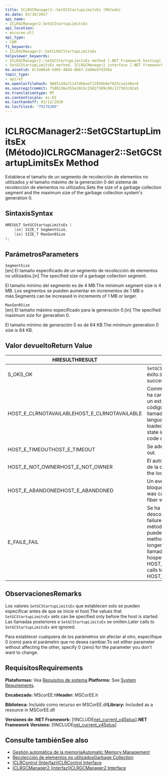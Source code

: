 ```yaml
---
title: ICLRGCManager2::SetGCStartupLimitsEx (Método)
ms.date: 03/30/2017
api_name:
- ICLRGCManager2.SetGCStartupLimitsEx
api_location:
- mscoree.dll
api_type:
- COM
f1_keywords:
- ICLRGCManager2::SetCLRGCStartupLimitsEx
helpviewer_keywords:
- ICLRGCManager2::SetGCStartupLimitsEx method [.NET Framework hosting]
- SetGCStartupLimitsEx method, ICLRGCManager2 interface [.NET Framework hosting]
ms.assetid: 6c3a08a9-5d65-48d4-8bbf-2a86ed7d356a
topic_type:
- apiref
ms.openlocfilehash: 9885149a71147db6eef13958b8ef825caa1d6ec6
ms.sourcegitcommit: 7588136e355e10cbc2582f389c90c127363c02a5
ms.translationtype: MT
ms.contentlocale: es-ES
ms.lasthandoff: 03/12/2020
ms.locfileid: "79176388"
---
```

# <a name="iclrgcmanager2setgcstartuplimitsex-method"></a><span data-ttu-id="f5f5a-102">ICLRGCManager2::SetGCStartupLimitsEx (Método)</span><span class="sxs-lookup"><span data-stu-id="f5f5a-102">ICLRGCManager2::SetGCStartupLimitsEx Method</span></span>
<span data-ttu-id="f5f5a-103">Establece el tamaño de un segmento de recolección de elementos no utilizados y el tamaño máximo de la generación 0 del sistema de recolección de elementos no utilizados.</span><span class="sxs-lookup"><span data-stu-id="f5f5a-103">Sets the size of a garbage collection segment and the maximum size of the garbage collection system's generation 0.</span></span>  
  
## <a name="syntax"></a><span data-ttu-id="f5f5a-104">Sintaxis</span><span class="sxs-lookup"><span data-stu-id="f5f5a-104">Syntax</span></span>  
  
```cpp  
HRESULT SetGCStartupLimitsEx (  
    [in] SIZE_T SegmentSize,
    [in] SIZE_T MaxGen0Size  
);  
```  
  
## <a name="parameters"></a><span data-ttu-id="f5f5a-105">Parámetros</span><span class="sxs-lookup"><span data-stu-id="f5f5a-105">Parameters</span></span>  
 `SegmentSize`  
 <span data-ttu-id="f5f5a-106">[en] El tamaño especificado de un segmento de recolección de elementos no utilizados.</span><span class="sxs-lookup"><span data-stu-id="f5f5a-106">[in] The specified size of a garbage collection segment.</span></span>  
  
 <span data-ttu-id="f5f5a-107">El tamaño mínimo del segmento es de 4 MB.</span><span class="sxs-lookup"><span data-stu-id="f5f5a-107">The minimum segment size is 4 MB.</span></span> <span data-ttu-id="f5f5a-108">Los segmentos se pueden aumentar en incrementos de 1 MB o más.</span><span class="sxs-lookup"><span data-stu-id="f5f5a-108">Segments can be increased in increments of 1 MB or larger.</span></span>  
  
 `MaxGen0Size`  
 <span data-ttu-id="f5f5a-109">[en] El tamaño máximo especificado para la generación 0.</span><span class="sxs-lookup"><span data-stu-id="f5f5a-109">[in] The specified maximum size for generation 0.</span></span>  
  
 <span data-ttu-id="f5f5a-110">El tamaño mínimo de generación 0 es de 64 KB.</span><span class="sxs-lookup"><span data-stu-id="f5f5a-110">The minimum generation 0 size is 64 KB.</span></span>  
  
## <a name="return-value"></a><span data-ttu-id="f5f5a-111">Valor devuelto</span><span class="sxs-lookup"><span data-stu-id="f5f5a-111">Return Value</span></span>  
  
|<span data-ttu-id="f5f5a-112">HRESULT</span><span class="sxs-lookup"><span data-stu-id="f5f5a-112">HRESULT</span></span>|<span data-ttu-id="f5f5a-113">Descripción</span><span class="sxs-lookup"><span data-stu-id="f5f5a-113">Description</span></span>|  
|-------------|-----------------|  
|<span data-ttu-id="f5f5a-114">S_OK</span><span class="sxs-lookup"><span data-stu-id="f5f5a-114">S_OK</span></span>|<span data-ttu-id="f5f5a-115">`SetGCStartupLimitsEx`regresó con éxito.</span><span class="sxs-lookup"><span data-stu-id="f5f5a-115">`SetGCStartupLimitsEx` returned successfully.</span></span>|  
|<span data-ttu-id="f5f5a-116">HOST_E_CLRNOTAVAILABLE</span><span class="sxs-lookup"><span data-stu-id="f5f5a-116">HOST_E_CLRNOTAVAILABLE</span></span>|<span data-ttu-id="f5f5a-117">Common Language Runtime (CLR) no se ha cargado en un proceso o CLR está en un estado en el que no puede ejecutar código administrado o procesar la llamada correctamente.</span><span class="sxs-lookup"><span data-stu-id="f5f5a-117">The common language runtime (CLR) has not been loaded into a process, or the CLR is in a state in which it cannot run managed code or process the call successfully.</span></span>|  
|<span data-ttu-id="f5f5a-118">HOST_E_TIMEOUT</span><span class="sxs-lookup"><span data-stu-id="f5f5a-118">HOST_E_TIMEOUT</span></span>|<span data-ttu-id="f5f5a-119">Se adelantó la llamada.</span><span class="sxs-lookup"><span data-stu-id="f5f5a-119">The call timed out.</span></span>|  
|<span data-ttu-id="f5f5a-120">HOST_E_NOT_OWNER</span><span class="sxs-lookup"><span data-stu-id="f5f5a-120">HOST_E_NOT_OWNER</span></span>|<span data-ttu-id="f5f5a-121">El autor de la llamada no es el propietario de la cerradura.</span><span class="sxs-lookup"><span data-stu-id="f5f5a-121">The caller does not own the lock.</span></span>|  
|<span data-ttu-id="f5f5a-122">HOST_E_ABANDONED</span><span class="sxs-lookup"><span data-stu-id="f5f5a-122">HOST_E_ABANDONED</span></span>|<span data-ttu-id="f5f5a-123">Un evento se canceló mientras un hilo bloqueado o fibra lo esperaba.</span><span class="sxs-lookup"><span data-stu-id="f5f5a-123">An event was canceled while a blocked thread or fiber was waiting on it.</span></span>|  
|<span data-ttu-id="f5f5a-124">E_FAIL</span><span class="sxs-lookup"><span data-stu-id="f5f5a-124">E_FAIL</span></span>|<span data-ttu-id="f5f5a-125">Se ha producido un fallo catastrófico desconocido.</span><span class="sxs-lookup"><span data-stu-id="f5f5a-125">An unknown catastrophic failure occurred.</span></span> <span data-ttu-id="f5f5a-126">Después de que un método devuelve E_FAIL, CLR ya no se puede usar dentro del proceso.</span><span class="sxs-lookup"><span data-stu-id="f5f5a-126">After a method returns E_FAIL, the CLR is no longer usable within the process.</span></span> <span data-ttu-id="f5f5a-127">Las llamadas posteriores a métodos de hospedaje devuelven HOST_E_CLRNOTAVAILABLE.</span><span class="sxs-lookup"><span data-stu-id="f5f5a-127">Subsequent calls to hosting methods return HOST_E_CLRNOTAVAILABLE.</span></span>|  
  
## <a name="remarks"></a><span data-ttu-id="f5f5a-128">Observaciones</span><span class="sxs-lookup"><span data-stu-id="f5f5a-128">Remarks</span></span>  
 <span data-ttu-id="f5f5a-129">Los valores `SetGCStartupLimitsEx` que establecen solo se pueden especificar antes de que se inicie el host.</span><span class="sxs-lookup"><span data-stu-id="f5f5a-129">The values that `SetGCStartupLimitsEx` sets can be specified only before the host is started.</span></span> <span data-ttu-id="f5f5a-130">Las llamadas posteriores a `SetGCStartupLimitsEx` se omiten.</span><span class="sxs-lookup"><span data-stu-id="f5f5a-130">Later calls to `SetGCStartupLimitsEx` are ignored.</span></span>  
  
 <span data-ttu-id="f5f5a-131">Para establecer cualquiera de los parámetros sin afectar al otro, especifique 0 (cero) para el parámetro que no desea cambiar.</span><span class="sxs-lookup"><span data-stu-id="f5f5a-131">To set either parameter without affecting the other, specify 0 (zero) for the parameter you don't want to change.</span></span>  
  
## <a name="requirements"></a><span data-ttu-id="f5f5a-132">Requisitos</span><span class="sxs-lookup"><span data-stu-id="f5f5a-132">Requirements</span></span>  
 <span data-ttu-id="f5f5a-133">**Plataformas:** Vea [Requisitos de sistema](../../../../docs/framework/get-started/system-requirements.md).</span><span class="sxs-lookup"><span data-stu-id="f5f5a-133">**Platforms:** See [System Requirements](../../../../docs/framework/get-started/system-requirements.md).</span></span>  
  
 <span data-ttu-id="f5f5a-134">**Encabezado:** MScorEE.h</span><span class="sxs-lookup"><span data-stu-id="f5f5a-134">**Header:** MSCorEE.h</span></span>  
  
 <span data-ttu-id="f5f5a-135">**Biblioteca:** Incluido como recurso en MSCorEE.dll</span><span class="sxs-lookup"><span data-stu-id="f5f5a-135">**Library:** Included as a resource in MSCorEE.dll</span></span>  
  
 <span data-ttu-id="f5f5a-136">**Versiones de .NET Framework:** [!INCLUDE[net_current_v45plus](../../../../includes/net-current-v45plus-md.md)]</span><span class="sxs-lookup"><span data-stu-id="f5f5a-136">**.NET Framework Versions:** [!INCLUDE[net_current_v45plus](../../../../includes/net-current-v45plus-md.md)]</span></span>  
  
## <a name="see-also"></a><span data-ttu-id="f5f5a-137">Consulte también</span><span class="sxs-lookup"><span data-stu-id="f5f5a-137">See also</span></span>

- [<span data-ttu-id="f5f5a-138">Gestión automática de la memoria</span><span class="sxs-lookup"><span data-stu-id="f5f5a-138">Automatic Memory Management</span></span>](../../../standard/automatic-memory-management.md)
- [<span data-ttu-id="f5f5a-139">Recolección de elementos no utilizados</span><span class="sxs-lookup"><span data-stu-id="f5f5a-139">Garbage Collection</span></span>](../../../standard/garbage-collection/index.md)
- [<span data-ttu-id="f5f5a-140">ICLRControl (Interfaz)</span><span class="sxs-lookup"><span data-stu-id="f5f5a-140">ICLRControl Interface</span></span>](../../../../docs/framework/unmanaged-api/hosting/iclrcontrol-interface.md)
- [<span data-ttu-id="f5f5a-141">ICLRGCManager2 (interfaz)</span><span class="sxs-lookup"><span data-stu-id="f5f5a-141">ICLRGCManager2 Interface</span></span>](../../../../docs/framework/unmanaged-api/hosting/iclrgcmanager2-interface.md)
